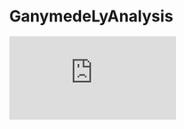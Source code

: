 # GanymedeLyAnalysis
![ganymede_obs_panels copy.pdf](https://github.com/Marchesini010126/GanymedeLyAnalysis/files/9160342/ganymede_obs_panels.copy.pdf)
